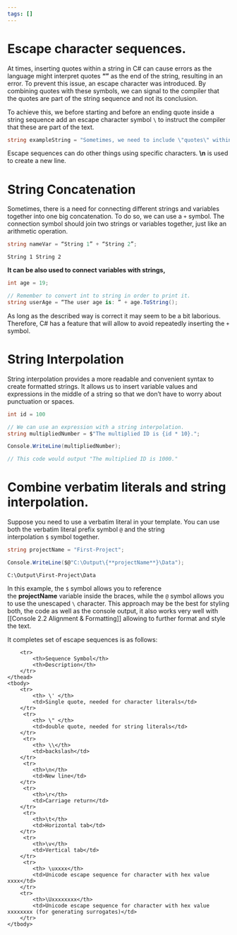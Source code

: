 ```yaml
---
tags: []
---
```

# Escape character sequences.

At times, inserting quotes within a string in C# can cause errors as the language might interpret quotes **“”** as the end of the string, resulting in an error. To prevent this issue, an escape character was introduced. By combining quotes with these symbols, we can signal to the compiler that the quotes are part of the string sequence and not its conclusion.

To achieve this, we before starting and before an ending quote inside a string sequence add an escape character symbol `\` to instruct the compiler that these are part of the text.

```c#
string exampleString = "Sometimes, we need to include \"quotes\" within a string.";
```

Escape sequences can do other things using specific characters. **\n** is used to create a new line.
# String Concatenation

Sometimes, there is a need for connecting different strings and variables together into one big concatenation. To do so, we can use a `+` symbol. The connection symbol should join two strings or variables together, just like an arithmetic operation.

```c#
string nameVar = “String 1” + “String 2”;
```
	String 1 String 2

**It can be also used to connect variables with strings,**
```c#
int age = 19;

// Remember to convert int to string in order to print it.
string userAge = “The user age is: ” + age.ToString();
```

As long as the described way is correct it may seem to be a bit laborious. Therefore, C# has a feature that will allow to avoid repeatedly inserting the `+` symbol.

# String Interpolation

String interpolation provides a more readable and convenient syntax to create formatted strings. It allows us to insert variable values and expressions in the middle of a string so that we don’t have to worry about punctuation or spaces.

```c#
int id = 100

// We can use an expression with a string interpolation.
string multipliedNumber = $"The multiplied ID is {id * 10}.";

Console.WriteLine(multipliedNumber);

// This code would output "The multiplied ID is 1000."
```


# Combine verbatim literals and string interpolation.

Suppose you need to use a verbatim literal in your template. You can use both the verbatim literal prefix symbol `@` and the string interpolation `$` symbol together.

```c#
string projectName = "First-Project";

Console.WriteLine($@"C:\Output\{**projectName**}\Data");
```
```
C:\Output\First-Project\Data
```

In this example, the `$` symbol allows you to reference the **projectName** variable inside the braces, while the `@` symbol allows you to use the unescaped `\` character. This approach may be the best for styling both, the code as well as the console output, it also works very well with [[Console 2.2 Alignment & Formatting]] allowing to further format and style the text.

<table align="center"; width="100%">
    <thead>
	    It completes set of escape sequences is as follows:
	
        <tr>
            <th>Sequence Symbol</th>
            <th>Description</th>
        </tr>
    </thead>
    <tbody>
        <tr>
            <th> \' </th>
            <td>Single quote, needed for character literals</td>
        </tr>
         <tr>
            <th> \" </th>
            <td>double quote, needed for string literals</td>
        </tr>
         <tr>
            <th> \\</th>
            <td>backslash</td>
        </tr>
         <tr>
            <th>\n</th>
            <td>New line</td>
        </tr>
         <tr>
            <th>\r</th>
            <td>Carriage return</td>
        </tr>
         <tr>
            <th>\t</th>
            <td>Horizontal tab</td>
        </tr>
         <tr>
            <th>\v</th>
            <td>Vertical tab</td>
        </tr>
         <tr>
            <th> \uxxxx</th>
            <td>Unicode escape sequence for character with hex value xxxx</td>
        </tr>
        <tr>
            <th>\Uxxxxxxxx</th>
            <td>Unicode escape sequence for character with hex value xxxxxxxx (for generating surrogates)</td>
        </tr>
    </tbody>
</table>

